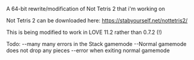 A 64-bit rewrite/modification of Not Tetris 2 that i'm working on

Not Tetris 2 can be downloaded here: https://stabyourself.net/nottetris2/

This is being modified to work in LOVE 11.2 rather than 0.7.2 (!)

Todo:
--many many errors in the Stack gamemode
--Normal gamemode does not drop any pieces
--error when exiting normal gamemode
